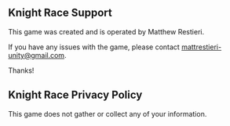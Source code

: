 ## Knight Race Support

This game was created and is operated by Matthew Restieri.

If you have any issues with the game, please contact mattrestieri-unity@gmail.com.

Thanks!

## Knight Race Privacy Policy

This game does not gather or collect any of your information.
